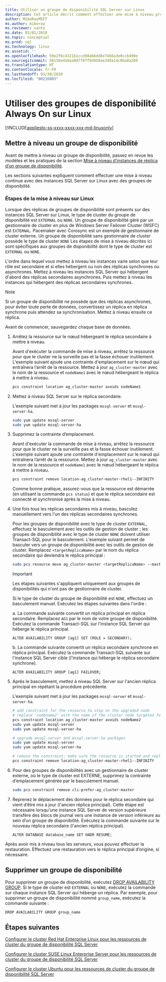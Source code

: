```yaml
---
title: Utiliser un groupe de disponibilité SQL Server sur Linux
description: Cet article décrit comment effectuer une mise à niveau propagée avec des instances SQL Server sur Linux qui utilisent des groupes de disponibilité. Avant de commencer la mise à niveau, prenez connaissance des bonnes pratiques à suivre.
author: MikeRayMSFT
ms.author: mikeray
ms.reviewer: vanto
ms.date: 03/01/2018
ms.topic: conceptual
ms.prod: sql
ms.technology: linux
ms.assetid: ''
ms.openlocfilehash: 59e2f6c4321b1ccd90a66dd8e7466a3e0ccb490e
ms.sourcegitcommit: 58158eda0aa0d7f87f9d958ae349a14c0ba8a209
ms.translationtype: HT
ms.contentlocale: fr-FR
ms.lasthandoff: 03/30/2020
ms.locfileid: "80216803"
---
```

# <a name="operate-always-on-availability-groups-on-linux"></a>Utiliser des groupes de disponibilité Always On sur Linux

[!INCLUDE[appliesto-ss-xxxx-xxxx-xxx-md-linuxonly](../includes/appliesto-ss-xxxx-xxxx-xxx-md-linuxonly.md)]

## <a name="upgrade-availability-group"></a>Mettre à niveau un groupe de disponibilité

Avant de mettre à niveau un groupe de disponibilité, passez en revue les modèles et les pratiques de la section [Mise à niveau d’instances de réplica d’un groupe de disponibilité](../database-engine/availability-groups/windows/upgrading-always-on-availability-group-replica-instances.md).

Les sections suivantes expliquent comment effectuer une mise à niveau continue avec des instances SQL Server sur Linux avec des groupes de disponibilité. 

### <a name="upgrade-steps-on-linux"></a>Étapes de la mise à niveau sur Linux

Lorsque des réplicas de groupes de disponibilité sont présents sur des instances SQL Server sur Linux, le type de cluster du groupe de disponibilité est `EXTERNAL` ou `NONE`. Un groupe de disponibilité géré par un gestionnaire de cluster en plus de Windows Server Failover Cluster (WSFC) est `EXTERNAL`. Pacemaker avec Corosync est un exemple de gestionnaire de cluster externe. Un groupe de disponibilité sans gestionnaire de cluster possède le type de cluster `NONE` Les étapes de mise à niveau décrites ici sont spécifiques aux groupes de disponibilité dont le type de cluster est `EXTERNAL` ou `NONE`.

L'ordre dans lequel vous mettez à niveau les instances varie selon que leur rôle est secondaire et si elles hébergent ou non des réplicas synchrones ou asynchrones. Mettez à niveau les instances SQL Server qui hébergent d'abord des réplicas secondaires asynchrones. Puis mettez à niveau les instances qui hébergent des réplicas secondaires synchrones. 

   >[!NOTE]
   >Si un groupe de disponibilité ne possède que des réplicas asynchrones, pour éviter toute perte de données, convertissez un réplica en réplica synchrone puis attendez sa synchronisation. Mettez à niveau ensuite ce réplica.
   
Avant de commencer, sauvegardez chaque base de données.

1. Arrêtez la ressource sur le nœud hébergeant le réplica secondaire à mettre à niveau.
   
   Avant d'exécuter la commande de mise à niveau, arrêtez la ressource pour que le cluster ne la surveille pas et la fasse échouer inutilement. L'exemple suivant ajoute une contrainte d'emplacement sur le nœud qui entraînera l’arrêt de la ressource. Mettez à jour `ag_cluster-master` avec le nom de la ressource et `nodeName1` avec le nœud hébergeant le réplica à mettre à niveau.

   ```bash
   pcs constraint location ag_cluster-master avoids nodeName1
   ```

1. Mettez à niveau SQL Server sur le réplica secondaire.

   L'exemple suivant met à jour les packages `mssql-server` et `mssql-server-ha`.

   ```bash
   sudo yum update mssql-server
   sudo yum update mssql-server-ha
   ```
1. Supprimez la contrainte d’emplacement.

   Avant d'exécuter la commande de mise à niveau, arrêtez la ressource pour que le cluster ne la surveille pas et la fasse échouer inutilement. L'exemple suivant ajoute une contrainte d'emplacement sur le nœud qui entraînera l’arrêt de la ressource. Mettez à jour `ag_cluster-master` avec le nom de la ressource et `nodeName1` avec le nœud hébergeant le réplica à mettre à niveau.

   ```bash
   pcs constraint remove location-ag_cluster-master-rhel1--INFINITY
   ```
   Comme bonne pratique, assurez-vous que la ressource est démarrée (en utilisant la commande `pcs status`) et que le réplica secondaire est connecté et synchronisé après la mise à niveau.

1. Une fois tous les réplicas secondaires mis à niveau, basculez manuellement vers l'un des réplicas secondaires synchrones.

   Pour les groupes de disponibilité avec le type de cluster `EXTERNAL`, effectuez le basculement avec les outils de gestion de cluster ; les groupes de disponibilité avec le type de cluster `NONE` doivent utiliser Transact-SQL pour le basculement. 
   L'exemple suivant permet de basculer vers un groupe de disponibilité avec les outils de gestion de cluster. Remplacez `<targetReplicaName>` par le nom du réplica secondaire qui deviendra le réplica principal :

   ```bash
   sudo pcs resource move ag_cluster-master <targetReplicaName> --master  
   ``` 
   
   >[!IMPORTANT]
   >Les étapes suivantes s'appliquent uniquement aux groupes de disponibilités qui n'ont pas de gestionnaire de cluster.

   Si le type de cluster du groupe de disponibilité est `NONE`, effectuez un basculement manuel. Exécutez les étapes suivantes dans l'ordre :

      a. La commande suivante convertit un réplica principal en réplica secondaire. Remplacez `AG1` par le nom de votre groupe de disponibilité. Exécutez la commande Transact-SQL sur l'instance SQL Server qui héberge le réplica principal.

      ```transact-sql
      ALTER AVAILABILITY GROUP [ag1] SET (ROLE = SECONDARY);
      ```

      b. La commande suivante convertit un réplica secondaire synchrone en réplica principal. Exécutez la commande Transact-SQL suivante sur l'instance SQL Server cible (l'instance qui héberge le réplica secondaire synchrone).

      ```transact-sql
      ALTER AVAILABILITY GROUP [ag1] FAILOVER;
      ```

1. Après le basculement, mettez à niveau SQL Server sur l'ancien réplica principal en répétant la procédure précédente.

   L'exemple suivant met à jour les packages `mssql-server` et `mssql-server-ha`.

   ```bash
   # add constraint for the resource to stop on the upgraded node
   # replace 'nodename2' with the name of the cluster node targeted for upgrade
   pcs constraint location ag_cluster-master avoids nodeName2
   sudo yum update mssql-server
   sudo yum update mssql-server-ha
   ```
   
   ```bash
   # upgrade mssql-server and mssql-server-ha packages
   sudo yum update mssql-server
   sudo yum update mssql-server-ha
   ```

   ```bash
   # remove the constraint; make sure the resource is started and replica is connected and synchronized
   pcs constraint remove location-ag_cluster-master-rhel1--INFINITY
   ```

1. Pour des groupes de disponibilités avec un gestionnaire de cluster externe, où le type de cluster est EXTERNE, supprimez la contrainte d’emplacement générée par le basculement manuel. 

   ```bash
   sudo pcs constraint remove cli-prefer-ag_cluster-master  
   ```

1. Reprenez le déplacement des données pour le réplica secondaire qui vient d’être mis à jour (l'ancien réplica principal). Cette étape est nécessaire lorsqu'une instance SQL Server de version supérieure transfère des blocs de journal vers une instance de version inférieure au sein d’un groupe de disponibilité. Exécutez la commande suivante sur le nouveau réplica secondaire (l'ancien réplica principal).

   ```transact-sql
   ALTER DATABASE database_name SET HADR RESUME;
   ```

Après avoir mis à niveau tous les serveurs, vous pouvez effectuer la restauration. Effectuez une restauration vers le réplica principal d’origine, si nécessaire. 

## <a name="drop-an-availability-group"></a>Supprimer un groupe de disponibilité

Pour supprimer un groupe de disponibilité, exécutez [DROP AVAILABILITY GROUP](../t-sql/statements/drop-availability-group-transact-sql.md). Si le type de cluster est `EXTERNAL` ou `NONE`, exécutez la commande sur chaque instance SQL Server qui héberge un réplica. Par exemple, pour supprimer un groupe de disponibilité nommé `group_name`, exécutez la commande suivante :

   ```transact-sql
   DROP AVAILABILITY GROUP group_name
   ```
 

## <a name="next-steps"></a>Étapes suivantes

[Configurer le cluster Red Hat Enterprise Linux pour les ressources de cluster du groupe de disponibilité SQL Server](sql-server-linux-availability-group-cluster-rhel.md)

[Configurer le cluster SUSE Linux Enterprise Server pour les ressources de cluster du groupe de disponibilité SQL Server](sql-server-linux-availability-group-cluster-sles.md)

[Configurer le cluster Ubuntu pour les ressources de cluster du groupe de disponibilité SQL Server](sql-server-linux-availability-group-cluster-ubuntu.md)

